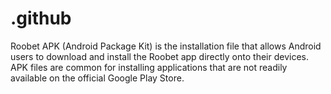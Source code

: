 # .github
Roobet APK (Android Package Kit) is the installation file that allows Android users to download and install the Roobet app directly onto their devices. APK files are common for installing applications that are not readily available on the official Google Play Store.
